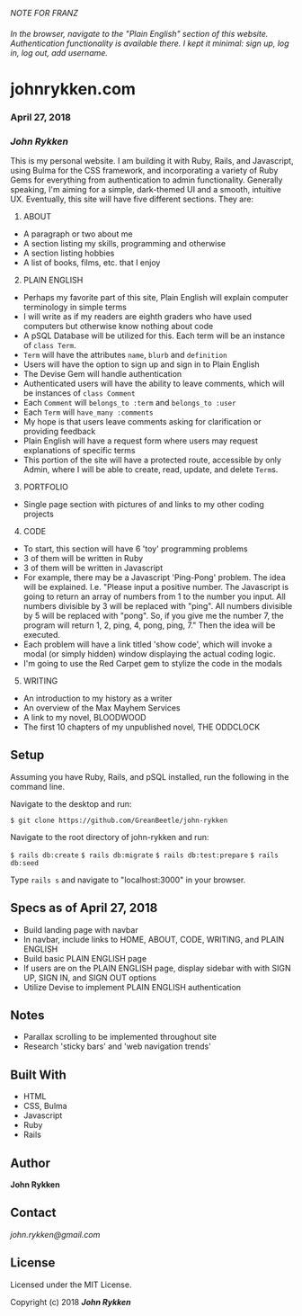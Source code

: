 *NOTE FOR FRANZ*
###### In the browser, navigate to the "Plain English" section of this website. Authentication functionality is available there. I kept it minimal: sign up, log in, log out, add username. 

# johnrykken.com

### April 27, 2018

### _John Rykken_



This is my personal website. I am building it with Ruby, Rails, and Javascript, using Bulma for the CSS framework, and incorporating a variety of Ruby Gems for everything from authentication to admin functionality. Generally speaking, I'm aiming for a simple, dark-themed UI and a smooth, intuitive UX. Eventually, this site will have five different sections. They are:

1. ABOUT
  * A paragraph or two about me
  * A section listing my skills, programming and otherwise
  * A section listing hobbies
  * A list of books, films, etc. that I enjoy

2. PLAIN ENGLISH
  * Perhaps my favorite part of this site, Plain English will explain computer terminology in simple terms
  * I will write as if my readers are eighth graders who have used computers but otherwise know nothing about code  
  * A pSQL Database will be utilized for this. Each term will be an instance of  `class Term`.
  * `Term` will have the attributes `name`, `blurb` and `definition`
  * Users will have the option to sign up and sign in to Plain English  
  * The Devise Gem will handle authentication
  * Authenticated users will have the ability to leave comments, which will be instances of `class Comment`
  * Each `Comment` will `belongs_to :term` and `belongs_to :user`
  * Each  `Term` will `have_many :comments`
  * My hope is that users leave comments asking for clarification or providing feedback
  * Plain English will have a request form where users may request explanations of specific terms
  * This portion of the site will have a protected route, accessible by only Admin, where I will be able to create, read, update, and delete `Term`s.     

3. PORTFOLIO
  * Single page section with pictures of and links to my other coding projects

4. CODE
  * To start, this section will have 6 'toy' programming problems
  * 3 of them will be written in Ruby
  * 3 of them will be written in Javascript
  * For example, there may be a Javascript 'Ping-Pong' problem. The idea will be explained. I.e. "Please input a positive number. The Javascript is going to return an array of numbers from 1 to the number you input. All numbers divisible by 3 will be replaced with "ping". All numbers divisible by 5 will be replaced with "pong". So, if you give me the number 7, the program will return 1, 2, ping, 4, pong, ping, 7." Then the idea will be executed.
  * Each problem will have a link titled 'show code', which will invoke a modal (or simply hidden) window displaying the actual coding logic.
  * I'm going to use the Red Carpet gem to stylize the code in the modals    

5. WRITING
  * An introduction to my history as a writer
  * An overview of the Max Mayhem Services
  * A link to my novel, BLOODWOOD
  * The first 10 chapters of my unpublished novel, THE ODDCLOCK      

## Setup

Assuming you have Ruby, Rails, and pSQL installed, run the following in the command line.

Navigate to the desktop and run:

`$ git clone https://github.com/GreanBeetle/john-rykken`

Navigate to the root directory of john-rykken and run:

`$ rails db:create`
`$ rails db:migrate`
`$ rails db:test:prepare`
`$ rails db:seed`

Type `rails s` and navigate to "localhost:3000" in your browser.

## Specs as of April 27, 2018

* Build landing page with navbar
* In navbar, include links to HOME, ABOUT, CODE, WRITING, and PLAIN ENGLISH
* Build basic PLAIN ENGLISH page
* If users are on the PLAIN ENGLISH page, display sidebar with with SIGN UP, SIGN IN, and SIGN OUT options  
* Utilize Devise to implement PLAIN ENGLISH authentication   

## Notes
* Parallax scrolling to be implemented throughout site
* Research 'sticky bars' and 'web navigation trends'

## Built With

* HTML
* CSS, Bulma
* Javascript
* Ruby
* Rails

## Author

**John Rykken**

## Contact

_john.rykken@gmail.com_

## License

Licensed under the MIT License.

  <!-- ## Acknowledgments -->

Copyright (c) 2018 **_John Rykken_**
